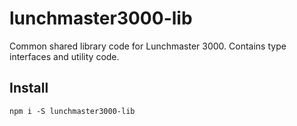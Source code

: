 # lunchmaster3000-lib
Common shared library code for Lunchmaster 3000. Contains type interfaces and utility code.

## Install

    npm i -S lunchmaster3000-lib
